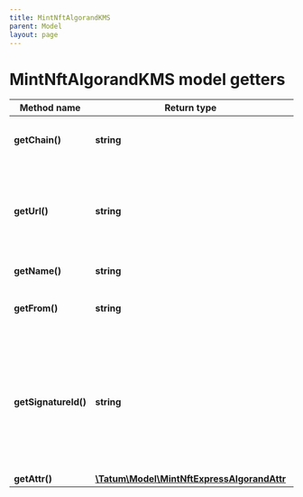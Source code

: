 ```yaml
---
title: MintNftAlgorandKMS
parent: Model
layout: page
---
```


# MintNftAlgorandKMS model getters

Method name | Return type | Description | Notes
------------ | ------------- | ------------- | -------------
**getChain()** | **string** | The blockchain to work with |
**getUrl()** | **string** | The URL pointing to the NFT metadata; for more information, see <a href="https://eips.ethereum.org/EIPS/eip-721#specification" target="_blank">EIP-721</a> |
**getName()** | **string** | The name of the NFT |
**getFrom()** | **string** | The address of the minting account |
**getSignatureId()** | **string** | The KMS identifier of the private key of the minting account; the transaction fee will be paid from this account |
**getAttr()** | [**\Tatum\Model\MintNftExpressAlgorandAttr**](../MintNftExpressAlgorandAttr) |  | [optional]

